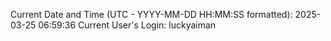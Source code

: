 Current Date and Time (UTC - YYYY-MM-DD HH:MM:SS formatted): 2025-03-25 06:59:36
Current User's Login: luckyaiman
